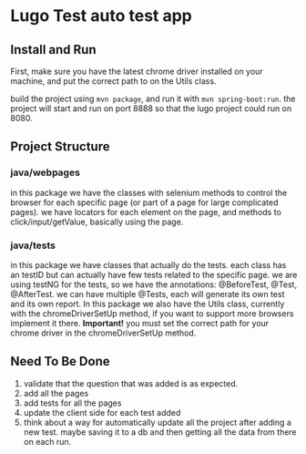 # **Lugo Test auto test app**

## **Install and Run**
First, make sure you have the latest chrome driver installed on your machine, and put the correct path to on the Utils class.

build the project using `mvn package`, and run it with `mvn spring-boot:run`.
the project will start and run  on port 8888 so that the lugo project could run on 8080.


## **Project Structure**
### **java/webpages**
in this package we have the classes with selenium methods to control the browser for each specific page (or part of a page for large complicated pages).
we have locators for each element on the page, and methods to click/input/getValue, basically using the page.

### **java/tests**
in this package we have classes that actually do the tests. each class has an testID but can actually have few tests related to the specific page.
we are using testNG for the tests, so we have the annotations: @BeforeTest, @Test, @AfterTest. we can have multiple @Tests, each will generate its own test and its own report.
In this package we also have the Utils class, currently with the chromeDriverSetUp method, if you want to support more browsers implement it there. 
**Important!** you must set the correct path for your chrome driver in the chromeDriverSetUp method.

## **Need To Be Done**
1. validate that the question that was added is as expected.
2. add all the pages
3. add tests for all the pages
4. update the client side for each test added
5. think about a way for automatically update all the project after adding a new test. maybe saving it to a db and then getting all the data from there on each run.

